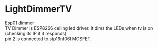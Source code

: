 # LightDimmerTV
Esp01 dimmer  
TV Dimmer is ESP8266 ceiling led driver. It dims the LEDs when tv is on (checking its IP if it responds)  
pin 2 is connected to stp16nf06l MOSFET.  
